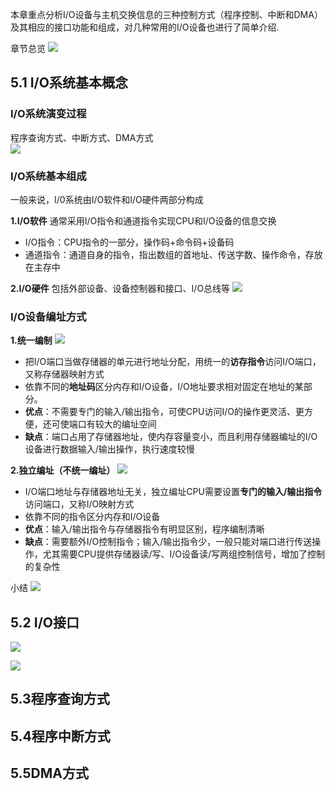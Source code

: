 本章重点分析I/O设备与主机交换信息的三种控制方式（程序控制、中断和DMA）及其相应的接口功能和组成，对几种常用的I/O设备也进行了简单介绍.

章节总览
![](https://ypic.oss-cn-hangzhou.aliyuncs.com/202212101009829.png)


## 5.1 I/O系统基本概念
### I/O系统演变过程
程序查询方式、中断方式、DMA方式                       
![](https://ypic.oss-cn-hangzhou.aliyuncs.com/202212101013380.png)

### I/O系统基本组成
一般来说，I/0系统由I/O软件和I/O硬件两部分构成

**1.I/O软件**
通常采用I/O指令和通道指令实现CPU和I/O设备的信息交换
- I/O指令：CPU指令的一部分，操作码+命令码+设备码
- 通道指令：通道自身的指令，指出数组的首地址、传送字数、操作命令，存放在主存中

**2.I/O硬件**
包括外部设备、设备控制器和接口、I/O总线等
![](https://ypic.oss-cn-hangzhou.aliyuncs.com/202212101027751.png)

### I/O设备编址方式
**1.统一编制**
![](https://ypic.oss-cn-hangzhou.aliyuncs.com/202212151517206.png)

- 把I/O端口当做存储器的单元进行地址分配，用统一的**访存指令**访问I/O端口，又称存储器映射方式
- 依靠不同的**地址码**区分内存和I/O设备，I/O地址要求相对固定在地址的某部分。
- **优点**：不需要专门的输入/输出指令，可使CPU访问I/O的操作更灵活、更方便，还可使端口有较大的编址空间
- **缺点**：端口占用了存储器地址，使内存容量变小，而且利用存储器编址的I/O设备进行数据输入/输出操作，执行速度较慢

**2.独立编址（不统一编址）**
![](https://ypic.oss-cn-hangzhou.aliyuncs.com/202212151517208.png)

- I/O端口地址与存储器地址无关，独立编址CPU需要设置**专门的输入/输出指令**访问端口，又称I/O映射方式
- 依靠不同的指令区分内存和I/O设备
- **优点**：输入/输出指令与存储器指令有明显区别，程序编制清晰
- **缺点**：需要额外I/O控制指令；输入/输出指令少，一般只能对端口进行传送操作，尤其需要CPU提供存储器读/写、I/O设备读/写两组控制信号，增加了控制的复杂性

小结
![](https://ypic.oss-cn-hangzhou.aliyuncs.com/202212101049757.png)


## 5.2 I/O接口
![](https://ypic.oss-cn-hangzhou.aliyuncs.com/202212101056729.png)




![](https://ypic.oss-cn-hangzhou.aliyuncs.com/202212101119980.png)



## 5.3程序查询方式


## 5.4程序中断方式


## 5.5DMA方式